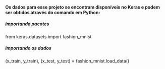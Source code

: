 #### Os dados para esse projeto se encontram disponíveis no Keras e podem ser obtidos através do comando em Python:

##### importando pacotes
from keras.datasets import fashion_mnist

##### importando os dados
(x_train, y_train), (x_test, y_test) = fashion_mnist.load_data()
